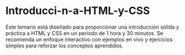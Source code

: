 # Introducci-n-a-HTML-y-CSS
Este temario está diseñado para proporcionar una introducción sólida y práctica a HTML y CSS en un período de 1 hora y 30 minutos. Se recomienda un enfoque interactivo con ejemplos en vivo y ejercicios simples para reforzar los conceptos aprendidos.
